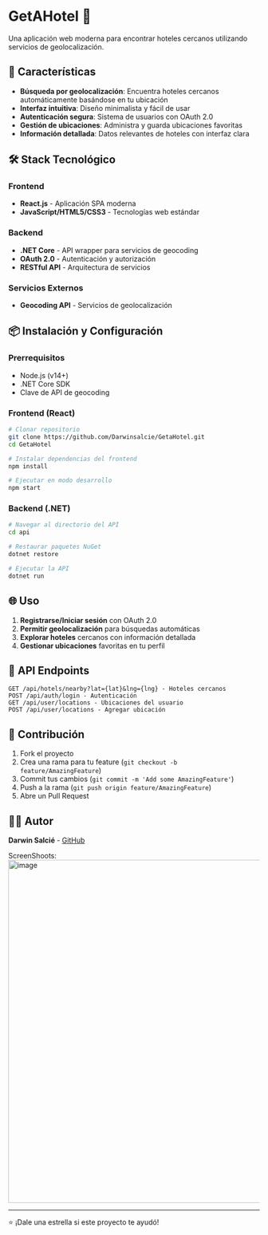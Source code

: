 # GetAHotel 🏨

Una aplicación web moderna para encontrar hoteles cercanos utilizando servicios de geolocalización.

## 🚀 Características

- **Búsqueda por geolocalización**: Encuentra hoteles cercanos automáticamente basándose en tu ubicación
- **Interfaz intuitiva**: Diseño minimalista y fácil de usar
- **Autenticación segura**: Sistema de usuarios con OAuth 2.0
- **Gestión de ubicaciones**: Administra y guarda ubicaciones favoritas
- **Información detallada**: Datos relevantes de hoteles con interfaz clara

## 🛠️ Stack Tecnológico

### Frontend
- **React.js** - Aplicación SPA moderna
- **JavaScript/HTML5/CSS3** - Tecnologías web estándar

### Backend  
- **.NET Core** - API wrapper para servicios de geocoding
- **OAuth 2.0** - Autenticación y autorización
- **RESTful API** - Arquitectura de servicios

### Servicios Externos
- **Geocoding API** - Servicios de geolocalización

## 📦 Instalación y Configuración

### Prerrequisitos
- Node.js (v14+)
- .NET Core SDK
- Clave de API de geocoding

### Frontend (React)
```bash
# Clonar repositorio
git clone https://github.com/Darwinsalcie/GetaHotel.git
cd GetaHotel

# Instalar dependencias del frontend
npm install

# Ejecutar en modo desarrollo
npm start
```

### Backend (.NET)
```bash
# Navegar al directorio del API
cd api

# Restaurar paquetes NuGet
dotnet restore

# Ejecutar la API
dotnet run
```

## 🌐 Uso

1. **Registrarse/Iniciar sesión** con OAuth 2.0
2. **Permitir geolocalización** para búsquedas automáticas
3. **Explorar hoteles** cercanos con información detallada
4. **Gestionar ubicaciones** favoritas en tu perfil

## 🔧 API Endpoints

```
GET /api/hotels/nearby?lat={lat}&lng={lng} - Hoteles cercanos
POST /api/auth/login - Autenticación
GET /api/user/locations - Ubicaciones del usuario
POST /api/user/locations - Agregar ubicación
```

## 🤝 Contribución

1. Fork el proyecto
2. Crea una rama para tu feature (`git checkout -b feature/AmazingFeature`)
3. Commit tus cambios (`git commit -m 'Add some AmazingFeature'`)
4. Push a la rama (`git push origin feature/AmazingFeature`)
5. Abre un Pull Request


## 👨‍💻 Autor

**Darwin Salcié** - [GitHub](https://github.com/Darwinsalcie)

ScreenShoots:
<img width="1449" height="688" alt="image" src="https://github.com/user-attachments/assets/363cd4cd-5845-4c90-8ae2-e573a81f2a1a" />


---

⭐ ¡Dale una estrella si este proyecto te ayudó!
